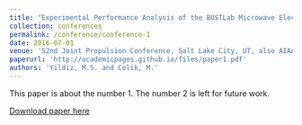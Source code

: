 ```yaml
---
title: "Experimental Performance Analysis of the BUSTLab Microwave Electrothermal Thruster"
collection: conferences
permalink: /conference/conference-1
date: 2016-07-01
venue: '52nd Joint Propulsion Conference, Salt Lake City, UT, also AIAA-2016-4949. '
paperurl: 'http://academicpages.github.io/files/paper1.pdf'
authors: 'Yildiz, M.S. and Celik, M.'
---
```

This paper is about the number 1. The number 2 is left for future work.

[Download paper here](http://academicpages.github.io/files/paper1.pdf)